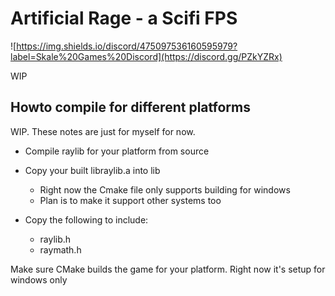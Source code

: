 # Artificial Rage - a Scifi FPS
![https://img.shields.io/discord/475097536160595979?label=Skale%20Games%20Discord](https://discord.gg/PZkYZRx)

WIP

## Howto compile for different platforms

WIP. These notes are just for myself for now.

* Compile raylib for your platform from source

* Copy your built libraylib.a into lib
    * Right now the Cmake file only supports building for windows
    * Plan is to make it support other systems too

* Copy the following to include:
    * raylib.h
    * raymath.h

Make sure CMake builds the game for your platform. Right now it's setup for windows only
